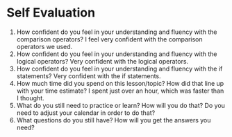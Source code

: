 # Self Evaluation

1. How confident do you feel in your understanding and fluency with the comparison operators?
I feel very confident with the comparison operators we used.
1. How confident do you feel in your understanding and fluency with the logical operators?
Very confident with the logical operators.
1. How confident do you feel in your understanding and fluency with the if statements?
Very confident with the if statements.
1. How much time did you spend on this lesson/topic? How did that line up with your time estimate?
I spent just over an hour, which was faster than I thought.
1. What do you still need to practice or learn? How will you do that? Do you need to adjust your calendar in order to do that?
1. What questions do you still have? How will you get the answers you need?
